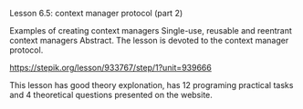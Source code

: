 Lesson 6.5: context manager protocol (part 2)

Examples of creating context managers
Single-use, reusable and reentrant context managers
Abstract. The lesson is devoted to the context manager protocol.

https://stepik.org/lesson/933767/step/1?unit=939666

This lesson has good theory explonation, has 12 programing practical tasks and 4 theoretical questions presented on the website.
